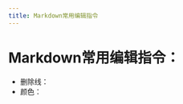 ```yaml
---
title: Markdown常用编辑指令
---
```

# Markdown常用编辑指令：
+ 删除线： <del></del>
+ 颜色：<font color="#87CEFF"></font>